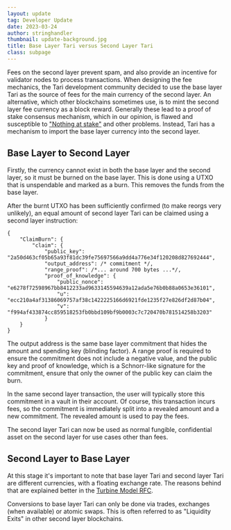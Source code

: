 ```yaml
---
layout: update
tag: Developer Update
date: 2023-03-24
author: stringhandler
thumbnail: update-background.jpg
title: Base Layer Tari versus Second Layer Tari
class: subpage
---
```


Fees on the second layer prevent spam, and also provide an incentive for validator nodes to process transactions. When designing
the fee mechanics, the Tari development community decided to use the base layer Tari as the source of fees for the main currency
of the second layer. An alternative, which other blockchains sometimes use, is to mint the second layer fee currency as a block reward.
Generally these lead to a proof of stake consensus mechanism, which in our opinion, is flawed and susceptible to ["Nothing at stake"](https://medium.com/coinmonks/understanding-proof-of-stake-the-nothing-at-stake-theory-1f0d71bc027) and other problems.
Instead, Tari has a mechanism to import the base layer currency into the second layer.

## Base Layer to Second Layer

Firstly, the currency cannot exist in both the base layer and the second layer, so it must be burned on the base layer. This is done
using a UTXO that is unspendable and marked as a burn. This removes the funds from the base layer.

After the burnt UTXO has been sufficiently confirmed (to make reorgs very unlikely), an equal amount of second layer Tari can be claimed using
a second layer instruction:

```
{
	"ClaimBurn": {
		"claim": {
			"public_key": "2a50d463cf05b65a93f81dc39fe75697566a9dd4a776e34f120208d827692444",
			"output_address": /* commitment */,
			"range_proof": /*... around 700 bytes ...*/,
			"proof_of_knowledge": {
				"public_nonce": "e6278f72598967bb8412233ad9633145594639a12ada5e76b0b88a0653e36101",
				"u": "ecc210a4af31386069757af38c1422225166d6921fde1235f27e826df2d87b04",
				"v": "f994af433874cc859518253fb0bbd109bf9b0003c7c720470b781514258b3203"
			}
	}
}
```

The output address is the same base layer commitment that hides the amount and spending key (blinding factor). A range proof is required to ensure
the commitment does not include a negative value, and the public key and proof of knowledge, which is a Schnorr-like signature for the commitment, ensure that
only the owner of the public key can claim the burn.

In the same second layer transaction, the user will typically store this commitment in a vault in their account. Of course, this transaction incurs fees, so the
commitment is immediately split into a revealed amount and a new commitment. The revealed amount is used to pay the fees.

The second layer Tari can now be used as normal fungible, confidential asset on the second layer for use cases other than fees.

## Second Layer to Base Layer

At this stage it's important to note that base layer Tari and second layer Tari are different currencies, with a floating exchange rate. The reasons behind that are
explained better in the [Turbine Model RFC](https://github.com/tari-project/rfcs/blob/main/src/RFC-0320_TurbineModel.md#an-aside---the-monetary-policy-trilemma).

Conversions to base layer Tari can only be done via trades, exchanges (when available) or atomic swaps. This is often referred to as "Liquidity Exits" in other
second layer blockchains.
